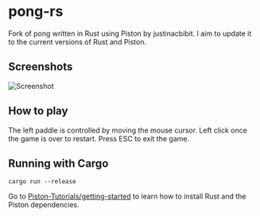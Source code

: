 # pong-rs
Fork of pong written in Rust using Piston by justinacbibit. I aim to update it to the current versions of Rust and Piston.


## Screenshots
![Screenshot](screenshots/screenshot1.png)

## How to play
The left paddle is controlled by moving the mouse cursor. Left click once the game is over to restart. Press ESC to exit the game.

## Running with Cargo
```
cargo run --release
```
Go to [Piston-Tutorials/getting-started](https://github.com/PistonDevelopers/Piston-Tutorials/tree/master/getting-started) to learn how to install Rust and the Piston dependencies.

